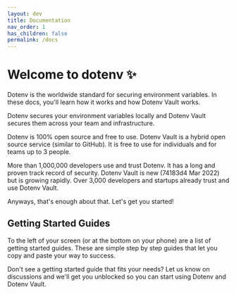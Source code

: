 ```yaml
---
layout: dev
title: Documentation
nav_order: 1
has_children: false
permalink: /docs
---
```


# Welcome to dotenv ✨

Dotenv is the worldwide standard for securing environment variables. In these docs, you'll learn how it works and how Dotenv Vault works.

Dotenv secures your environment variables locally and Dotenv Vault secures them across your team and infrastructure.

Dotenv is 100% open source and free to use. Dotenv Vault is a hybrid open source service (similar to GitHub). It is free to use for individuals and for teams up to 3 people.

More than 1,000,000 developers use and trust Dotenv. It has a long and proven track record of security. Dotenv Vault is new (74183d4 Mar 2022) but is growing rapidly. Over 3,000 developers and startups already trust and use Dotenv Vault.

Anyways, that's enough about that. Let's get you started!

## Getting Started Guides

To the left of your screen (or at the bottom on your phone) are a list of getting started guides. These are simple step by step guides that let you copy and paste your way to success.

Don't see a getting started guide that fits your needs? Let us know on discussions and we'll get you unblocked so you can start using Dotenv and Dotenv Vault.
